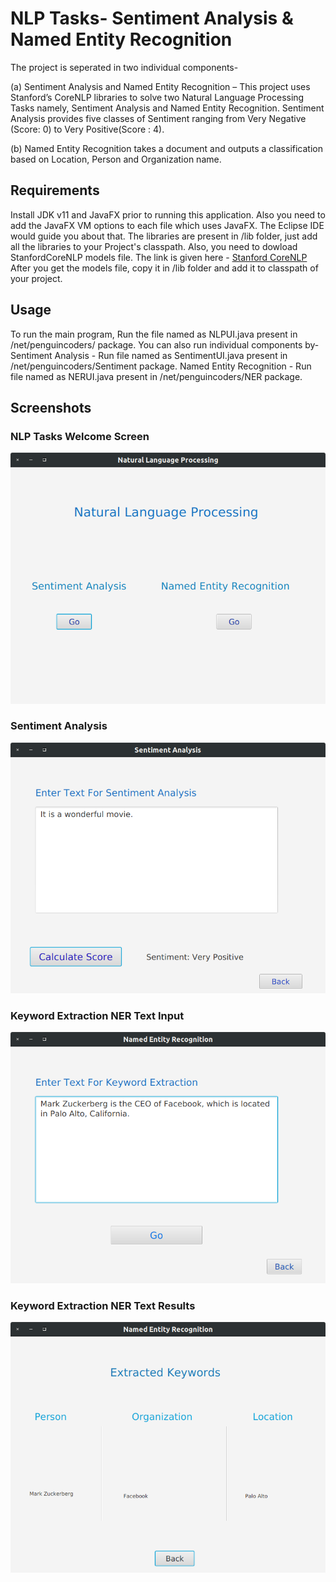 # NLP Tasks- Sentiment Analysis & Named Entity Recognition

The project is seperated in two individual components-

 (a) Sentiment Analysis and Named Entity Recognition – This project uses Stanford’s CoreNLP libraries to solve two Natural Language Processing Tasks namely, Sentiment Analysis and Named Entity Recognition. Sentiment Analysis provides five classes of Sentiment ranging from Very Negative (Score: 0) to Very Positive(Score : 4).

(b) Named Entity Recognition takes a document and outputs a classification based on Location, Person and Organization name.

## Requirements
Install JDK v11 and JavaFX prior to running this application.
Also you need to add the JavaFX VM options to each file which uses JavaFX. The Eclipse IDE would guide you about that.
The libraries are present in /lib folder, just add all the libraries to your Project's classpath.
Also, you need to dowload StanfordCoreNLP models file. The link is given here - [Stanford CoreNLP](http://nlp.stanford.edu/software/stanford-corenlp-full-2018-10-05.zip)
After you get the models file, copy it in /lib folder and add it to classpath of your project.
## Usage
To run the main program, Run the file named as NLPUI.java present in /net/penguincoders/ package.
You can also run individual components by-
Sentiment Analysis - Run file named as SentimentUI.java present in /net/penguincoders/Sentiment package.
Named Entity Recognition - Run file named as NERUI.java present in /net/penguincoders/NER package.

## Screenshots
### NLP Tasks Welcome Screen
![NLP Tasks Welcome Screen](https://github.com/mohitwildbeast/NLP-Tasks-Sentiment-NER/blob/master/images/NLP%20Taks%20Welcome%20Screen.png)

### Sentiment Analysis
![Sentiment Analysis](https://github.com/mohitwildbeast/NLP-Tasks-Sentiment-NER/blob/master/images/Sentiment%20Analysis.png)

### Keyword Extraction NER Text Input
![Keyword Extraction NER Text Input](https://github.com/mohitwildbeast/NLP-Tasks-Sentiment-NER/blob/master/images/Keyword%20Extraction%20NER%20Text%20Input.png)

### Keyword Extraction NER Text Results
![Keyword Extraction NER Text Results](https://github.com/mohitwildbeast/NLP-Tasks-Sentiment-NER/blob/master/images/Keyword%20Extraction%20NER%20Text%20Results.png)

